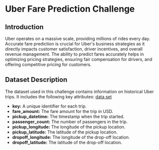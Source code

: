 # Uber Fare Prediction Challenge

## Introduction
Uber operates on a massive scale, providing millions of rides every day. Accurate fare prediction is crucial for Uber's business strategies as it directly impacts customer 
satisfaction, driver incentives, and overall revenue management. The ability to predict fares accurately helps in optimizing pricing strategies, ensuring fair compensation 
for drivers, and offering competitive pricing for customers.

## Dataset Description
The dataset used in this challenge contains information on historical Uber trips. It includes the following key attributes:
[data set](docs/CONTRIBUTING.md)
- **key:** A unique identifier for each trip.
- **fare_amount:** The fare amount for the trip in USD.
- **pickup_datetime:** The timestamp when the trip started.
- **passenger_count:** The number of passengers in the trip.
- **pickup_longitude:** The longitude of the pickup location.
- **pickup_latitude:** The latitude of the pickup location.
- **dropoff_longitude:** The longitude of the drop-off location.
- **dropoff_latitude:** The latitude of the drop-off location.
